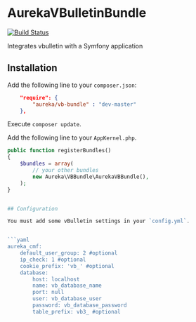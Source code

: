 AurekaVBulletinBundle
=====================
[![Build Status](https://travis-ci.org/aureka/AurekaVBBundle.png)](https://travis-ci.org/aureka/AurekaVBBundle)

Integrates vbulletin with a Symfony application

## Installation

Add the following line to your `composer.json`:

```json
    "require": {
        "aureka/vb-bundle" : "dev-master"
    },
```

Execute `composer update`.

Add the following line to your `AppKernel.php`.

```php
public function registerBundles()
{
    $bundles = array(
        // your other bundles
        new Aureka\VBBundle\AurekaVBBundle(),
    );
}


## Configuration

You must add some vBulletin settings in your `config.yml`.


```yaml
aureka_cmf:
    default_user_group: 2 #optional
    ip_check: 1 #optional
    cookie_prefix: 'vb_' #optional
    database:
        host: localhost
        name: vb_database_name
        port: null
        user: vb_database_user
        password: vb_database_password
        table_prefix: vb3_ #optional
```
